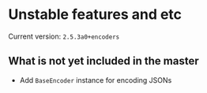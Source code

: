 # Unstable features and etc

Current version: `2.5.3a0+encoders`

## What is not yet included in the master

- Add `BaseEncoder` instance for encoding JSONs